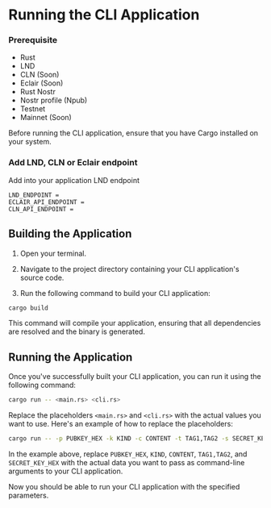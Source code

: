 # Running the CLI Application

### Prerequisite

- Rust
- LND
- CLN (Soon)
- Eclair (Soon)
- Rust Nostr
- Nostr profile (Npub)
- Testnet
- Mainnet (Soon)

Before running the CLI application, ensure that you have Cargo installed on your system.

### Add LND, CLN or Eclair endpoint

Add into your application LND endpoint

```env
LND_ENDPOINT =
ECLAIR_API_ENDPOINT =
CLN_API_ENDPOINT =
```

## Building the Application

1. Open your terminal.

2. Navigate to the project directory containing your CLI application's source code.

3. Run the following command to build your CLI application:

```bash
cargo build
```

This command will compile your application, ensuring that all dependencies are resolved and the binary is generated.

## Running the Application

Once you've successfully built your CLI application, you can run it using the following command:

```bash
cargo run -- <main.rs> <cli.rs>
```

Replace the placeholders `<main.rs>` and `<cli.rs>` with the actual values you want to use. Here's an example of how to replace the placeholders:

```bash
cargo run -- -p PUBKEY_HEX -k KIND -c CONTENT -t TAG1,TAG2 -s SECRET_KEY_HEX
```

In the example above, replace `PUBKEY_HEX`, `KIND`, `CONTENT`, `TAG1,TAG2`, and `SECRET_KEY_HEX` with the actual data you want to pass as command-line arguments to your CLI application.

Now you should be able to run your CLI application with the specified parameters.
